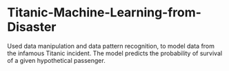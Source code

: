 # Titanic-Machine-Learning-from-Disaster
Used data manipulation and data pattern recognition, to model data from the infamous Titanic incident. The model predicts the probability of survival of a given hypothetical passenger.
